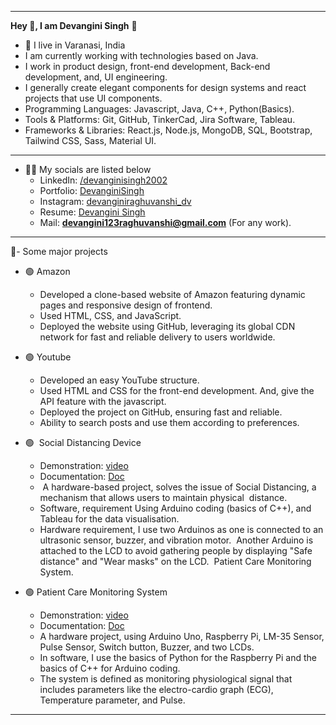 *************************************************************************************************

**Hey 👋, I am Devangini Singh** 🔴
- 📍 I live in Varanasi, India
- I am currently working with technologies based on Java.
- I work in product design, front-end development, Back-end development, and, UI engineering.
- I generally create elegant components for design systems and react projects that use UI components.
- Programming Languages: Javascript, Java, C++, Python(Basics).
- Tools & Platforms: Git, GitHub, TinkerCad, Jira Software, Tableau.
- Frameworks & Libraries: React.js, Node.js, MongoDB, SQL, Bootstrap, Tailwind CSS, Sass, Material UI.

*************************************************************************************************
- 👨‍💻 My socials are listed below
  - LinkedIn: [/devanginisingh2002](https://www.linkedin.com/in/devangini2002)
  - Portfolio: [DevanginiSingh](https://devanginisingh2002.github.io/Portfolio/)
  - Instagram: [devanginiraghuvanshi_dv](https://instagram.com/devanginiraghuvanshi_dv)
  - Resume: [Devangini Singh](https://drive.google.com/file/d/1135rsBjiF3WC6JXMEjCqbJxYx5oyNnmG/view?usp=sharing)
  - Mail: **devangini123raghuvanshi@gmail.com** (For any work).

*************************************************************************************************
🔴- Some major projects
 - 🟢 Amazon
     -  Developed a clone-based website of Amazon featuring dynamic pages and responsive design of frontend.
     -  Used HTML, CSS, and JavaScript.
     -  Deployed the website using GitHub, leveraging its global CDN network for fast and reliable delivery to users worldwide.
   
  - 🟢 Youtube  
      -  Developed an easy YouTube structure.
      -  Used HTML and CSS for the front-end development. And, give the API feature with the javascript.
      -  Deployed the project on GitHub, ensuring fast and reliable.
      -  Ability to search posts and use them according to preferences.

 - 🟢  Social Distancing Device
     - Demonstration: [video](https://youtu.be/t4wBPgHjj4k)
     - Documentation: [Doc](https://drive.google.com/drive/folders/1grW_BKuuz829A5os3bQ42C5gyVEAMfGh?usp=sharing)
     -  A hardware-based project, solves the issue of Social Distancing, a mechanism that allows users to maintain physical  distance.
     - Software, requirement Using Arduino coding (basics of C++), and Tableau for the data visualisation.
     - Hardware requirement, I use two Arduinos as one is connected to an ultrasonic sensor, buzzer, and vibration motor.  Another
       Arduino is attached to the LCD to avoid gathering people by displaying "Safe distance" and "Wear masks" on the LCD.  Patient Care
       Monitoring System.
     
 - 🟢 Patient Care Monitoring System
     - Demonstration: [video](https://youtu.be/xTT_UPpeKv4)
     - Documentation: [Doc](https://drive.google.com/drive/folders/1C_hH51QOQUd72DJutwMIggo1fnV2O9UC?usp=sharing)
     - A hardware project, using Arduino Uno, Raspberry Pi, LM-35 Sensor, Pulse Sensor, Switch button, Buzzer, and two LCDs.
     - In software, I use the basics of Python for the Raspberry Pi and the basics of C++ for Arduino coding.
     - The system is defined as monitoring physiological signal that includes parameters like the electro-cardio graph (ECG),
       Temperature parameter, and Pulse.

*************************************************************************************************


